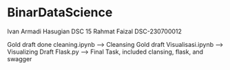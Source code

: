 # BinarDataScience
Ivan Armadi Hasugian DSC 15 Rahmat Faizal DSC-230700012

Gold draft done cleaning.ipynb --> Cleansing
Gold draft Visualisasi.ipynb --> Visualizing
Draft Flask.py --> Final Task, included clansing, flask, and swagger
